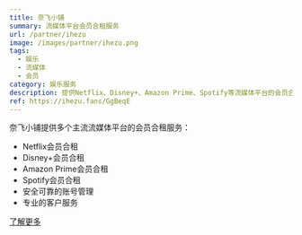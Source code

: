 ```yaml
---
title: 奈飞小铺
summary: 流媒体平台会员合租服务
url: /partner/ihezu
image: /images/partner/ihezu.png
tags:
  - 娱乐
  - 流媒体
  - 会员
category: 娱乐服务
description: 提供Netflix、Disney+、Amazon Prime、Spotify等流媒体平台的会员合租服务。
ref: https://ihezu.fans/GgBeqE
---
```


奈飞小铺提供多个主流流媒体平台的会员合租服务：

- Netflix会员合租
- Disney+会员合租
- Amazon Prime会员合租
- Spotify会员合租
- 安全可靠的账号管理
- 专业的客户服务

[了解更多](https://ihezu.fans/GgBeqE)
